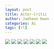 ```yaml
---
layout: post
title: Actor-Critic
author: Jaeheon Kwon
categories: Ai
tags: [rl]
---
```






<img src = "https://py-tonic.github.io/images/Actor-Critic/Page1.jpg">

<img src = "https://py-tonic.github.io/images/Actor-Critic/Page2.jpg">

<img src = "https://py-tonic.github.io/images/Actor-Critic/Page3.jpg">

<img src = "https://py-tonic.github.io/images/Actor-Critic/Page4.jpg">

<img src = "https://py-tonic.github.io/images/Actor-Critic/Page5.jpg">

<img src = "https://py-tonic.github.io/images/Actor-Critic/Page6.jpg">

<img src = "https://py-tonic.github.io/images/Actor-Critic/Page7.jpg">

